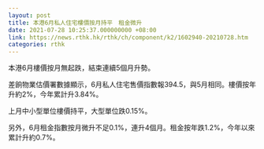 ```yaml
---
layout: post
title: 本港6月私人住宅樓價按月持平　租金微升
date: 2021-07-28 10:25:37.000000000 +08:00
link: https://news.rthk.hk/rthk/ch/component/k2/1602940-20210728.htm
categories: rthk
---
```


本港6月樓價按月無起跌，結束連續5個月升勢。

差餉物業估價署數據顯示，6月私人住宅售價指數報394.5，與5月相同。樓價按年升約2%，今年累計升3.84%。

上月中小型單位樓價持平，大型單位跌0.15%。

另外，6月租金指數按月微升不足0.1%，連升4個月。租金按年跌1.2%，今年以來累計升約0.7%。
